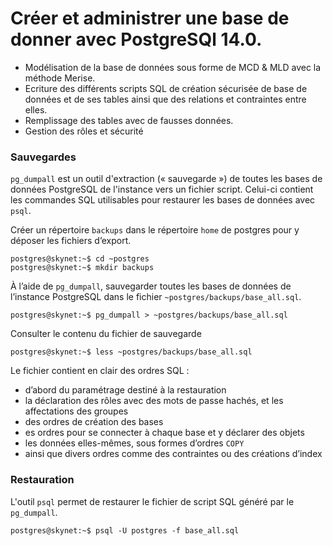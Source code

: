 # Créer et administrer une base de donner avec PostgreSQl 14.0.

- Modélisation de la base de données sous forme de MCD & MLD avec la méthode Merise.
- Ecriture des différents scripts SQL de création sécurisée de base de données et de ses tables ainsi que des relations et contraintes entre elles.
- Remplissage des tables avec de fausses données.
- Gestion des rôles et sécurité

### Sauvegardes
`pg_dumpall` est un outil d'extraction (« sauvegarde ») de toutes les bases de données PostgreSQL de l'instance vers un fichier script. Celui-ci contient les commandes SQL utilisables pour restaurer les bases de données avec `psql`.

Créer un répertoire `backups` dans le répertoire `home` de postgres pour y déposer les fichiers d’export.

```
postgres@skynet:~$ cd ~postgres
postgres@skynet:~$ mkdir backups
```

À l’aide de `pg_dumpall`, sauvegarder toutes les bases de données de l’instance PostgreSQL dans le fichier `~postgres/backups/base_all.sql`.
```
postgres@skynet:~$ pg_dumpall > ~postgres/backups/base_all.sql
```

Consulter le contenu du fichier de sauvegarde

```
postgres@skynet:~$ less ~postgres/backups/base_all.sql
```
Le fichier contient en clair des ordres SQL :

- d’abord du paramétrage destiné à la restauration
- la déclaration des rôles avec des mots de passe hachés, et les affectations des groupes
- des ordres de création des bases
- es ordres pour se connecter à chaque base et y déclarer des objets
- les données elles-mêmes, sous formes d’ordres `COPY`
- ainsi que divers ordres comme des contraintes ou des créations d’index

### Restauration
L'outil `psql` permet de restaurer le fichier de script SQL généré par le `pg_dumpall`.

```
postgres@skynet:~$ psql -U postgres -f base_all.sql
```
